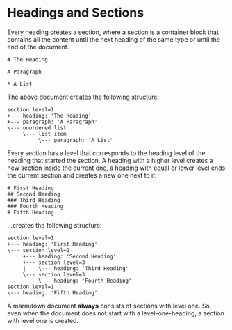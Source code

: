 # Headings and Sections

Every heading creates a section, where a section is a container block that
contains all the content until the next heading of the same type or until
the end of the document.

```
# The Heading

A Paragraph

* A List
```

The above document creates the following structure:

```
section level=1
+--- heading: 'The Heading'
+--- paragraph: 'A Paragraph'
\--- unordered list
     \--- list item
          \--- paragraph: 'A List'
```

Every section has a level that corresponds to the heading level of the
heading that started the section. A heading with a higher level creates
a new section inside the current one, a heading with equal or lower level
ends the current section and creates a new one next to it:

```
# First Heading
## Second Heading
### Third Heading
### Fourth Heading
# Fifth Heading
```

...creates the following structure:

```
section level=1
+--- heading: 'First Heading'
\--- section level=2
     +--- heading: 'Second Heading'
     +--- section level=3
     |    \--- heading: 'Third Heading'
     \--- section level=3
          \--- heading: 'Fourth Heading'
section level=1
\--- heading: 'Fifth Heading'
```

A marmdown document **always** consists of sections with level one. So,
even when the document does not start with a level-one-heading, a section
with level one is created.
